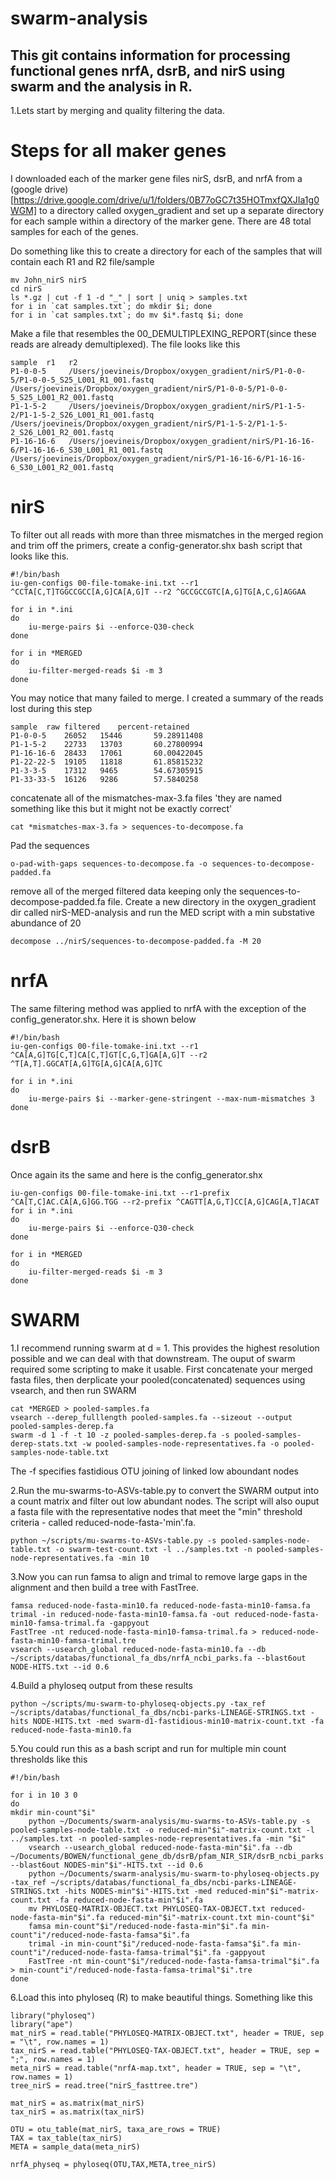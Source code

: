 # swarm-analysis
## This git contains information for processing functional genes nrfA, dsrB, and nirS using swarm and the analysis in R.

1.Lets start by merging and quality filtering the data. 

# Steps for all maker genes
I downloaded each of the marker gene files nirS, dsrB, and nrfA from a (google drive) [https://drive.google.com/drive/u/1/folders/0B77oGC7t35HOTmxfQXJIa1g0WGM] to a directory called oxygen_gradient and set up a separate directory for each sample within a directory of the marker gene.  There are 48 total samples for each of the genes.  

Do something like this to create a directory for each of the samples that will contain each R1 and R2 file/sample

    mv John_nirS nirS
    cd nirS
    ls *.gz | cut -f 1 -d "_" | sort | uniq > samples.txt
    for i in `cat samples.txt`; do mkdir $i; done
    for i in `cat samples.txt`; do mv $i*.fastq $i; done

Make a file that resembles the 00_DEMULTIPLEXING_REPORT(since these reads are already demultiplexed).  The file looks like this

    sample  r1	 r2
    P1-0-0-5	 /Users/joevineis/Dropbox/oxygen_gradient/nirS/P1-0-0-5/P1-0-0-5_S25_L001_R1_001.fastq	/Users/joevineis/Dropbox/oxygen_gradient/nirS/P1-0-0-5/P1-0-0-5_S25_L001_R2_001.fastq
    P1-1-5-2	 /Users/joevineis/Dropbox/oxygen_gradient/nirS/P1-1-5-2/P1-1-5-2_S26_L001_R1_001.fastq	/Users/joevineis/Dropbox/oxygen_gradient/nirS/P1-1-5-2/P1-1-5-2_S26_L001_R2_001.fastq
    P1-16-16-6	 /Users/joevineis/Dropbox/oxygen_gradient/nirS/P1-16-16-6/P1-16-16-6_S30_L001_R1_001.fastq	/Users/joevineis/Dropbox/oxygen_gradient/nirS/P1-16-16-6/P1-16-16-6_S30_L001_R2_001.fastq

# nirS
To filter out all reads with more than three mismatches in the merged region and trim off the primers, create a config-generator.shx bash script that looks like this. 

    #!/bin/bash
    iu-gen-configs 00-file-tomake-ini.txt --r1 ^CCTA[C,T]TGGCCGCC[A,G]CA[A,G]T --r2 ^GCCGCCGTC[A,G]TG[A,C,G]AGGAA

    for i in *.ini
    do
        iu-merge-pairs $i --enforce-Q30-check
    done

    for i in *MERGED
    do
        iu-filter-merged-reads $i -m 3
    done

You may notice that many failed to merge.  I created a summary of the reads lost during this step
   
    sample	raw	filtered	percent-retained
    P1-0-0-5	26052	15446		59.28911408
    P1-1-5-2	22733	13703		60.27800994
    P1-16-16-6	28433	17061		60.00422045
    P1-22-22-5	19105	11818		61.85815232
    P1-3-3-5	17312	9465		54.67305915
    P1-33-33-5	16126	9286		57.5840258


concatenate all of the mismatches-max-3.fa files 'they are named something like this but it might not be exactly correct'

    cat *mismatches-max-3.fa > sequences-to-decompose.fa

Pad the sequences
 
    o-pad-with-gaps sequences-to-decompose.fa -o sequences-to-decompose-padded.fa
    
remove all of the merged filtered data keeping only the sequences-to-decompose-padded.fa file.  Create a new directory in the oxygen_gradient dir called nirS-MED-analysis and run the MED script with a min substative abundance of 20

    decompose ../nirS/sequences-to-decompose-padded.fa -M 20  

# nrfA
The same filtering method was applied to nrfA with the exception of the config_generator.shx.  Here it is shown below

    #!/bin/bash
    iu-gen-configs 00-file-tomake-ini.txt --r1 ^CA[A,G]TG[C,T]CA[C,T]GT[C,G,T]GA[A,G]T --r2 ^T[A,T].GGCAT[A,G]TG[A,G]CA[A,G]TC

    for i in *.ini
    do
        iu-merge-pairs $i --marker-gene-stringent --max-num-mismatches 3
    done

# dsrB
Once again its the same and here is the config_generator.shx

    iu-gen-configs 00-file-tomake-ini.txt --r1-prefix ^CA[T,C]AC.CA[A,G]GG.TGG --r2-prefix ^CAGTT[A,G,T]CC[A,G]CAG[A,T]ACAT
    for i in *.ini
    do
        iu-merge-pairs $i --enforce-Q30-check
    done

    for i in *MERGED
    do
        iu-filter-merged-reads $i -m 3
    done

# SWARM 

1.I recommend running swarm at d = 1.  This provides the highest resolution possible and we can deal with that downstream.  The ouput of swarm required some scripting to make it usable.  First concatenate your merged fasta files, then derplicate your pooled(concatenated) sequences using vsearch, and then run SWARM
    
    cat *MERGED > pooled-samples.fa
    vsearch --derep_fulllength pooled-samples.fa --sizeout --output pooled-samples-derep.fa
    swarm -d 1 -f -t 10 -z pooled-samples-derep.fa -s pooled-samples-derep-stats.txt -w pooled-samples-node-representatives.fa -o pooled-samples-node-table.txt
    
The -f specifies fastidious OTU joining of linked low aboundant nodes

2.Run the mu-swarms-to-ASVs-table.py to convert the SWARM output into a count matrix and filter out low abundant nodes.  The script will also ouput a fasta file with the representative nodes that meet the "min" threshold criteria - called reduced-node-fasta-'min'.fa.  

    python ~/scripts/mu-swarms-to-ASVs-table.py -s pooled-samples-node-table.txt -o swarm-test-count.txt -l ../samples.txt -n pooled-samples-node-representatives.fa -min 10

3.Now you can run famsa to align and trimal to remove large gaps in the alignment and then build a tree with FastTree.

    famsa reduced-node-fasta-min10.fa reduced-node-fasta-min10-famsa.fa
    trimal -in reduced-node-fasta-min10-famsa.fa -out reduced-node-fasta-min10-famsa-trimal.fa -gappyout
    FastTree -nt reduced-node-fasta-min10-famsa-trimal.fa > reduced-node-fasta-min10-famsa-trimal.tre
    vsearch --usearch_global reduced-node-fasta-min10.fa --db ~/scripts/databas/functional_fa_dbs/nrfA_ncbi_parks.fa --blast6out NODE-HITS.txt --id 0.6

4.Build a phyloseq output from these results 

    python ~/scripts/mu-swarm-to-phyloseq-objects.py -tax_ref ~/scripts/databas/functional_fa_dbs/ncbi-parks-LINEAGE-STRINGS.txt -hits NODE-HITS.txt -med swarm-d1-fastidious-min10-matrix-count.txt -fa reduced-node-fasta-min10.fa

5.You could run this as a bash script and run for multiple min count thresholds like this

    #!/bin/bash

    for i in 10 3 0
    do
	mkdir min-count"$i"
    	python ~/Documents/swarm-analysis/mu-swarms-to-ASVs-table.py -s pooled-samples-node-table.txt -o reduced-min"$i"-matrix-count.txt -l ../samples.txt -n pooled-samples-node-representatives.fa -min "$i"
    	vsearch --usearch_global reduced-node-fasta-min"$i".fa --db ~/Documents/BOWEN/functional_gene_db/dsrB/pfam_NIR_SIR/dsrB_ncbi_parks.fa --blast6out NODES-min"$i"-HITS.txt --id 0.6
    	python ~/Documents/swarm-analysis/mu-swarm-to-phyloseq-objects.py -tax_ref ~/scripts/databas/functional_fa_dbs/ncbi-parks-LINEAGE-STRINGS.txt -hits NODES-min"$i"-HITS.txt -med reduced-min"$i"-matrix-count.txt -fa reduced-node-fasta-min"$i".fa
    	mv PHYLOSEQ-MATRIX-OBJECT.txt PHYLOSEQ-TAX-OBJECT.txt reduced-node-fasta-min"$i".fa reduced-min"$i"-matrix-count.txt min-count"$i"
    	famsa min-count"$i"/reduced-node-fasta-min"$i".fa min-count"i"/reduced-node-fasta-famsa"$i".fa
    	trimal -in min-count"$i"/reduced-node-fasta-famsa"$i".fa min-count"i"/reduced-node-fasta-famsa-trimal"$i".fa -gappyout
    	FastTree -nt min-count"$i"/reduced-node-fasta-famsa-trimal"$i".fa > min-count"i"/reduced-node-fasta-famsa-trimal"$i".tre
    done


6.Load this into phyloseq (R) to make beautiful things.  Something like this

    library("phyloseq")
    library("ape")
    mat_nirS = read.table("PHYLOSEQ-MATRIX-OBJECT.txt", header = TRUE, sep = "\t", row.names = 1)
    tax_nirS = read.table("PHYLOSEQ-TAX-OBJECT.txt", header = TRUE, sep = ";", row.names = 1)
    meta_nirS = read.table("nrfA-map.txt", header = TRUE, sep = "\t", row.names = 1)
    tree_nirS = read.tree("nirS_fasttree.tre")    

    mat_nirS = as.matrix(mat_nirS)
    tax_nirS = as.matrix(tax_nirS)

    OTU = otu_table(mat_nirS, taxa_are_rows = TRUE)
    TAX = tax_table(tax_nirS)
    META = sample_data(meta_nirS)

    nrfA_physeq = phyloseq(OTU,TAX,META,tree_nirS)
  


